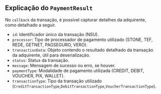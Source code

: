 ## Explicação do `PaymentResult`

No `callback` da transação, é possível capturar detalhes da adquirente, como detalhado a seguir.

 - `id`: Identificador único da transação (NSU).
 - `processor`: Tipo de processador de pagamento utilizado (STONE, TEF, REDE, GETNET, PAGSEGURO, VERO).
 - `transactionData`: Objeto contendo o resultado detalhado da transação da adquirente, útil para deserialização.
 - `status`: Status da transação.
 - `message`: Mensagem de sucesso ou erro, se houver.
 - `paymentType`: Modalidade de pagamento utilizada (CREDIT, DEBIT, VOUCHER, PIX, WALLET).
 - `transactionType`: Tipo da transação utilizado (`CreditTransactionType`,`DebitTransactionType`,`VoucherTransactionType`).
